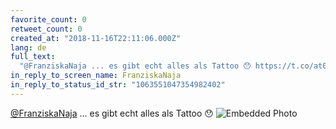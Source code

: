 ```yaml
---
favorite_count: 0
retweet_count: 0
created_at: "2018-11-16T22:11:06.000Z"
lang: de
full_text:
  "@FranziskaNaja ... es gibt echt alles als Tattoo 😯 https://t.co/at034Vq1sk"
in_reply_to_screen_name: FranziskaNaja
in_reply_to_status_id_str: "1063551047354982402"
---
```


[@FranziskaNaja](https://twitter.com/FranziskaNaja) ... es gibt echt alles als
Tattoo 😯
![Embedded Photo](https://twitter-media-coderbyheart.s3.eu-north-1.amazonaws.com/1063555083940626432-DsKBtKWX4AEDyr6.jpg)
